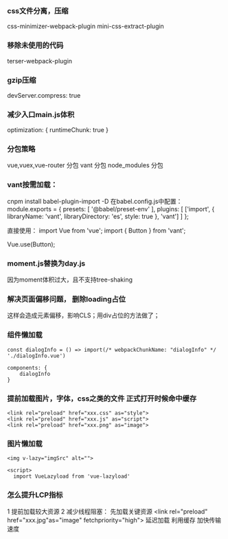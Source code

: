 ### css文件分离，压缩
css-minimizer-webpack-plugin
mini-css-extract-plugin

### 移除未使用的代码
terser-webpack-plugin

### gzip压缩
devServer.compress: true

### 减少入口main.js体积
optimization: {
    runtimeChunk: true
}

### 分包策略
vue,vuex,vue-router 分包
vant 分包
node_modules 分包

### vant按需加载：
cnpm install babel-plugin-import -D
在babel.config.js中配置：
module.exports = {
  presets: [
    '@babel/preset-env'
  ],
  plugins: [
    ['import', {
      libraryName: 'vant',
      libraryDirectory: 'es',
      style: true
    }, 'vant']
  ]
};

直接使用：
import Vue from 'vue';
import { Button } from 'vant';

Vue.use(Button);

### moment.js替换为day.js
因为moment体积过大，且不支持tree-shaking

### 解决页面偏移问题， 删除loading占位
这样会造成元素偏移，影响CLS；用div占位的方法做了；

### 组件懒加载
```
const dialogInfo = () => import(/* webpackChunkName: "dialogInfo" */ './dialogInfo.vue')

components: {
    dialogInfo
}
```

### 提前加载图片，字体，css之类的文件 正式打开时候命中缓存
```
<link rel="preload" href="xxx.css" as="style">
<link rel="preload" href="xxx.js" as="script">
<link rel="preload" href="xxx.png" as="image">
```

### 图片懒加载
```
<img v-lazy="imgSrc" alt="">

<script>
  import VueLazyload from 'vue-lazyload'
```

### 怎么提升LCP指标
1 提前加载较大资源
2 减少线程阻塞：
先加载关键资源 <link rel="preload" href="xxx.jpg"as="image" fetchpriority="high">
延迟加载
利用缓存
加快传输速度



